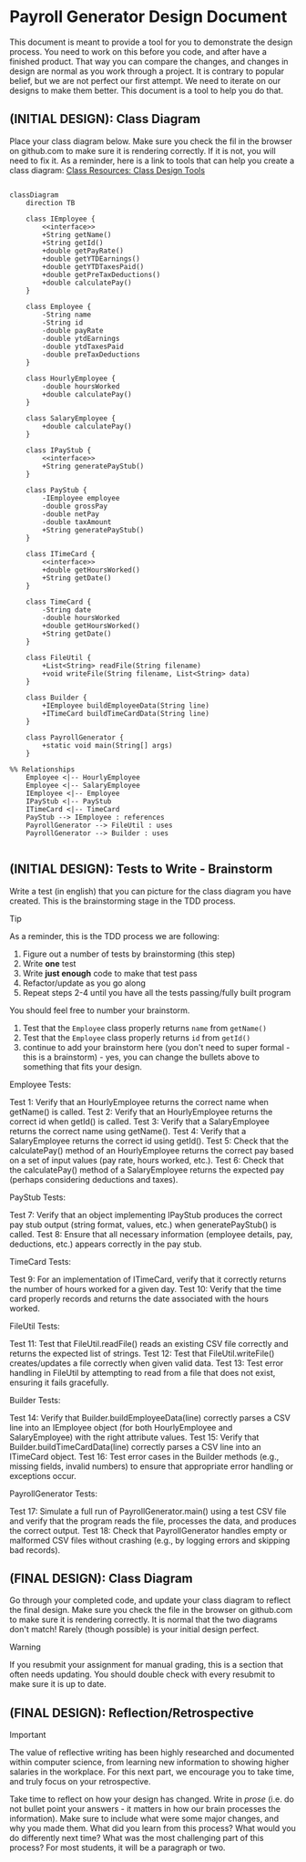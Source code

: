 # Payroll Generator Design Document


This document is meant to provide a tool for you to demonstrate the design process. You need to work on this before you code, and after have a finished product. That way you can compare the changes, and changes in design are normal as you work through a project. It is contrary to popular belief, but we are not perfect our first attempt. We need to iterate on our designs to make them better. This document is a tool to help you do that.


## (INITIAL DESIGN): Class Diagram

Place your class diagram below. Make sure you check the fil in the browser on github.com to make sure it is rendering correctly. If it is not, you will need to fix it. As a reminder, here is a link to tools that can help you create a class diagram: [Class Resources: Class Design Tools](https://github.com/CS5004-khoury-lionelle/Resources?tab=readme-ov-file#uml-design-tools)

```mermaid

classDiagram
    direction TB

    class IEmployee {
        <<interface>>
        +String getName()
        +String getId()
        +double getPayRate()
        +double getYTDEarnings()
        +double getYTDTaxesPaid()
        +double getPreTaxDeductions()
        +double calculatePay()
    }

    class Employee {
        -String name
        -String id
        -double payRate
        -double ytdEarnings
        -double ytdTaxesPaid
        -double preTaxDeductions
    }

    class HourlyEmployee {
        -double hoursWorked
        +double calculatePay()
    }

    class SalaryEmployee {
        +double calculatePay()
    }

    class IPayStub {
        <<interface>>
        +String generatePayStub()
    }

    class PayStub {
        -IEmployee employee
        -double grossPay
        -double netPay
        -double taxAmount
        +String generatePayStub()
    }

    class ITimeCard {
        <<interface>>
        +double getHoursWorked()
        +String getDate()
    }

    class TimeCard {
        -String date
        -double hoursWorked
        +double getHoursWorked()
        +String getDate()
    }

    class FileUtil {
        +List<String> readFile(String filename)
        +void writeFile(String filename, List<String> data)
    }

    class Builder {
        +IEmployee buildEmployeeData(String line)
        +ITimeCard buildTimeCardData(String line)
    }

    class PayrollGenerator {
        +static void main(String[] args)
    }

%% Relationships
    Employee <|-- HourlyEmployee
    Employee <|-- SalaryEmployee
    IEmployee <|-- Employee
    IPayStub <|-- PayStub
    ITimeCard <|-- TimeCard
    PayStub --> IEmployee : references
    PayrollGenerator --> FileUtil : uses
    PayrollGenerator --> Builder : uses


```

## (INITIAL DESIGN): Tests to Write - Brainstorm

Write a test (in english) that you can picture for the class diagram you have created. This is the brainstorming stage in the TDD process. 

> [!TIP]
> As a reminder, this is the TDD process we are following:
> 1. Figure out a number of tests by brainstorming (this step)
> 2. Write **one** test
> 3. Write **just enough** code to make that test pass
> 4. Refactor/update  as you go along
> 5. Repeat steps 2-4 until you have all the tests passing/fully built program

You should feel free to number your brainstorm. 

1. Test that the `Employee` class properly returns `name` from `getName()`
2. Test that the `Employee` class properly returns `id` from `getId()`
3. continue to add your brainstorm here (you don't need to super formal - this is a brainstorm) - yes, you can change the bullets above to something that fits your design.

Employee Tests:

Test 1: Verify that an HourlyEmployee returns the correct name when getName() is called.
Test 2: Verify that an HourlyEmployee returns the correct id when getId() is called.
Test 3: Verify that a SalaryEmployee returns the correct name using getName().
Test 4: Verify that a SalaryEmployee returns the correct id using getId().
Test 5: Check that the calculatePay() method of an HourlyEmployee returns the correct pay based on a set of input values (pay rate, hours worked, etc.).
Test 6: Check that the calculatePay() method of a SalaryEmployee returns the expected pay (perhaps considering deductions and taxes).

PayStub Tests:

Test 7: Verify that an object implementing IPayStub produces the correct pay stub output (string format, values, etc.) when generatePayStub() is called.
Test 8: Ensure that all necessary information (employee details, pay, deductions, etc.) appears correctly in the pay stub.

TimeCard Tests:

Test 9: For an implementation of ITimeCard, verify that it correctly returns the number of hours worked for a given day.
Test 10: Verify that the time card properly records and returns the date associated with the hours worked.

FileUtil Tests:

Test 11: Test that FileUtil.readFile() reads an existing CSV file correctly and returns the expected list of strings.
Test 12: Test that FileUtil.writeFile() creates/updates a file correctly when given valid data.
Test 13: Test error handling in FileUtil by attempting to read from a file that does not exist, ensuring it fails gracefully.

Builder Tests:

Test 14: Verify that Builder.buildEmployeeData(line) correctly parses a CSV line into an IEmployee object (for both HourlyEmployee and SalaryEmployee) with the right attribute values.
Test 15: Verify that Builder.buildTimeCardData(line) correctly parses a CSV line into an ITimeCard object.
Test 16: Test error cases in the Builder methods (e.g., missing fields, invalid numbers) to ensure that appropriate error handling or exceptions occur.

PayrollGenerator Tests:

Test 17: Simulate a full run of PayrollGenerator.main() using a test CSV file and verify that the program reads the file, processes the data, and produces the correct output.
Test 18: Check that PayrollGenerator handles empty or malformed CSV files without crashing (e.g., by logging errors and skipping bad records).


## (FINAL DESIGN): Class Diagram

Go through your completed code, and update your class diagram to reflect the final design. Make sure you check the file in the browser on github.com to make sure it is rendering correctly. It is normal that the two diagrams don't match! Rarely (though possible) is your initial design perfect. 

> [!WARNING]
> If you resubmit your assignment for manual grading, this is a section that often needs updating. You should double check with every resubmit to make sure it is up to date.





## (FINAL DESIGN): Reflection/Retrospective

> [!IMPORTANT]
> The value of reflective writing has been highly researched and documented within computer science, from learning new information to showing higher salaries in the workplace. For this next part, we encourage you to take time, and truly focus on your retrospective.

Take time to reflect on how your design has changed. Write in *prose* (i.e. do not bullet point your answers - it matters in how our brain processes the information). Make sure to include what were some major changes, and why you made them. What did you learn from this process? What would you do differently next time? What was the most challenging part of this process? For most students, it will be a paragraph or two. 
